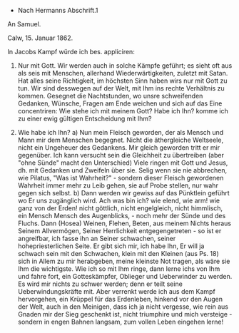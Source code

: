 + Nach Hermanns Abschrift.1

An Samuel.

 Calw, 15. Januar 1862.

In Jacobs Kampf würde ich bes. appliciren:
1. Nur mit Gott. Wir werden auch in solche Kämpfe geführt; es sieht oft aus als seis mit Menschen, allerhand Wiederwärtigkeiten, zuletzt mit Satan. Hat alles seine Richtigkeit, im höchsten Sinn haben wirs nur mit Gott zu tun. Wir sind desswegen auf der Welt, mit Ihm ins rechte Verhältnis zu kommen. Gesegnet die Nachtstunden, wo unsre schweifenden Gedanken, Wünsche, Fragen am Ende weichen und sich auf das Eine concentriren: Wie stehe ich mit meinem Gott? Habe ich Ihn? komme ich zu einer ewig gültigen Entscheidung mit Ihm?

2. Wie habe ich Ihn?
a) Nun mein Fleisch geworden, der als Mensch und Mann mir dem Menschen begegnet. Nicht die äthergleiche Weltseele, nicht ein Ungeheuer des Gedankens. Mir gleich geworden tritt er mir gegenüber. Ich kann versucht sein die Gleichheit zu übertreiben (aber "ohne Sünde" macht den Unterschied) Viele ringen mit Gott und Jesus, dh. mit Gedanken und Zweifeln über sie. Selig wenn sie nie abbrechen, wie Pilatus, "Was ist Wahrheit?" - sondern dieser Fleisch gewordenen Wahrheit immer mehr zu Leib gehen, sie auf Probe stellen, nur wahr gegen sich selbst. b) Dann werden wir gewiss auf das Pünktlein geführt wo Er uns zugänglich wird. Ach was bin ich? wie elend, wie arm! wie ganz von der Erden! nicht göttlich, nicht engelgleich, nicht himmlisch, ein Mensch Mensch des Augenblicks, - noch mehr der Sünde und des Fluchs. Dann (Hosea) Weinen, Flehen, Beten, aus meinem Nichts heraus Seinem Allvermögen, Seiner Herrlichkeit entgegengetreten - so ist er angreifbar, ich fasse ihn an Seiner schwachen, seiner hohepriesterlichen Seite. Er gibt sich mir, ich habe Ihn, Er will ja schwach sein mit den Schwachen, klein mit den Kleinen (aus Ps. 18) sich in Allem zu mir herabgeben, meine kleinste Not tragen, als wäre sie Ihm die wichtigste. Wie ich so mit Ihm ringe, dann lerne ichs von Ihm und fahre fort, ein Gotteskämpfer, Oblieger und Ueberwinder zu werden. Es wird mir nichts zu schwer werden; denn er teilt seine Ueberwindungskräfte mit. Aber verrenkt werde ich aus dem Kampf hervorgehen, ein Krüppel für das Erdenleben, hinkend vor den Augen der Welt, auch in den Meinigen, dass ich ja nicht vergesse, wie rein aus Gnaden mir der Sieg geschenkt ist, nicht triumphire und mich versteige - sondern in engen Bahnen langsam, zum vollen Leben eingehen lerne!

